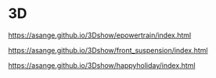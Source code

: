 # 3D
https://asange.github.io/3Dshow/epowertrain/index.html

https://asange.github.io/3Dshow/front_suspension/index.html

https://asange.github.io/3Dshow/happyholiday/index.html
